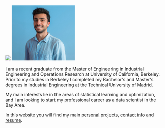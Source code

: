 <img src="https://github.com/miguelfmc/personal-website/blob/master/personal_photo.jpg" width="200">

<img src="personal_photo.jpg" width="200">

I am a recent graduate from the Master of Engineering in Industrial Engineering and Operations Research at University of California, Berkeley.
Prior to my studies in Berkeley I completed my Bachelor's and Master's degrees in Industrial Engineering at the Technical University of Madrid.

My main interests lie in the areas of statistical learning and optimization, and I am looking to start my professional career as a data scientist in the Bay Area.

In this website you will find my main [personal projects](projects/projects.md), [contact info](contact.md) and [resume](resume/resume.pdf).
